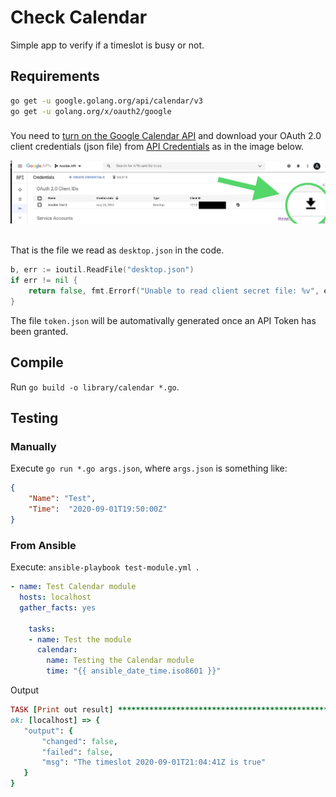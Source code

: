 # Check Calendar

Simple app to verify if a timeslot is busy or not.

## Requirements

```bash
go get -u google.golang.org/api/calendar/v3
go get -u golang.org/x/oauth2/google
```

### 

You need to [turn on the Google Calendar API](https://developers.google.com/calendar/quickstart/go#step_1_turn_on_the) and download your OAuth 2.0 client credentials (json file) from [API Credentials](https://console.developers.google.com/apis/credentials) as in the image below.

<p align="center">
  <img title="API Console" src="static/API.JPG"><br>
  <br>
</p>

That is the file we read as `desktop.json` in the code.

```go
b, err := ioutil.ReadFile("desktop.json")
if err != nil {
	return false, fmt.Errorf("Unable to read client secret file: %v", err)
}
```

The file `token.json` will be automativally generated once an API Token has been granted.

## Compile

Run `go build -o library/calendar *.go`.

## Testing

### Manually

Execute `go run *.go args.json`, where `args.json` is something like:


```json
{
    "Name": "Test",
    "Time":  "2020-09-01T19:50:00Z"
}
```

### From Ansible

Execute: `ansible-playbook test-module.yml `.

```yaml
- name: Test Calendar module
  hosts: localhost
  gather_facts: yes

    tasks:
    - name: Test the module
      calendar:
        name: Testing the Calendar module
        time: "{{ ansible_date_time.iso8601 }}"
```

 Output

 ```ruby
 TASK [Print out result] **************************************************************************************************************************************
ok: [localhost] => {
    "output": {
        "changed": false,
        "failed": false,
        "msg": "The timeslot 2020-09-01T21:04:41Z is true"
    }
}
 ```